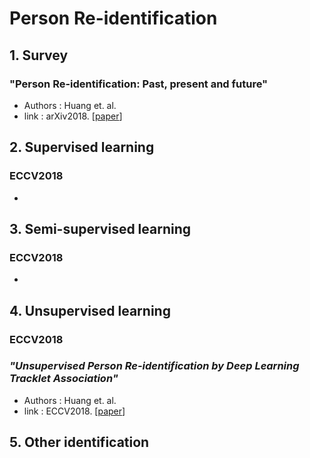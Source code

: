 # Person Re-identification

## 1. Survey

### **"Person Re-identification: Past, present and future"**

- Authors : Huang et. al.
- link : arXiv2018. [[paper](https://arxiv.org/abs/1610.02984)]

## 2. Supervised learning

### **ECCV2018**

-

## 3. Semi-supervised learning

### **ECCV2018**

-

## 4. Unsupervised learning


### **ECCV2018**

### *"Unsupervised Person Re-identification by Deep Learning Tracklet Association"*

- Authors : Huang et. al.
- link : ECCV2018. [[paper](https://arxiv.org/pdf/1809.02874.pdf)]



## 5. Other identification



